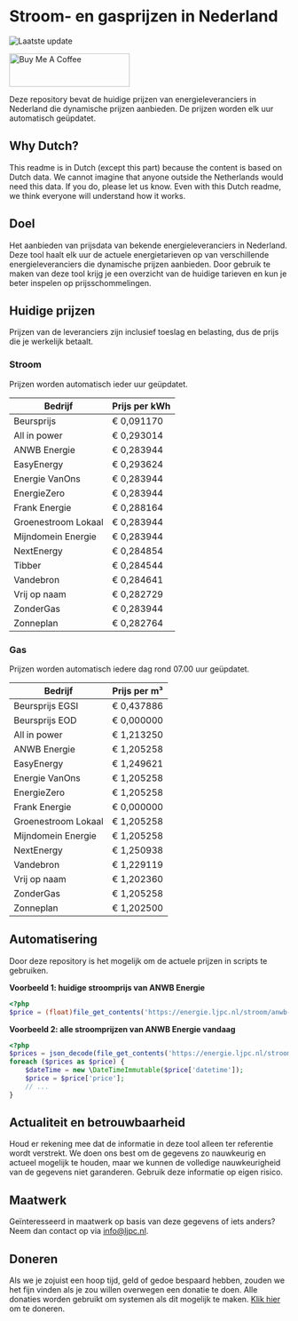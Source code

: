 # Stroom- en gasprijzen in Nederland

![Laatste update](https://img.shields.io/badge/laatste%20update-2023--11--21%2003%3A00%20CET-brightgreen)

<a href="https://www.buymeacoffee.com/Lars-" target="_blank"><img src="https://cdn.buymeacoffee.com/buttons/v2/default-orange.png" alt="Buy Me A Coffee" height="60" style="height: 60px !important;width: 217px !important;" ></a>

Deze repository bevat de huidige prijzen van energieleveranciers in Nederland die dynamische prijzen aanbieden. De prijzen worden elk uur automatisch geüpdatet.

## Why Dutch?

This readme is in Dutch (except this part) because the content is based on Dutch data. We cannot imagine that anyone outside the Netherlands would need this data. If you do, please let us know. Even with this Dutch readme, we think
everyone will understand how it works.

## Doel

Het aanbieden van prijsdata van bekende energieleveranciers in Nederland. Deze tool haalt elk uur de actuele energietarieven op van verschillende energieleveranciers die dynamische prijzen aanbieden. Door gebruik te maken van deze tool
krijg je een overzicht van de huidige tarieven en kun je beter inspelen op prijsschommelingen.

## Huidige prijzen

Prijzen van de leveranciers zijn inclusief toeslag en belasting, dus de prijs die je werkelijk betaalt.

### Stroom

Prijzen worden automatisch ieder uur geüpdatet.

 Bedrijf | Prijs per kWh 
---------|---------------
Beursprijs | € 0,091170
All in power | € 0,293014
ANWB Energie | € 0,283944
EasyEnergy | € 0,293624
Energie VanOns | € 0,283944
EnergieZero | € 0,283944
Frank Energie | € 0,288164
Groenestroom Lokaal | € 0,283944
Mijndomein Energie | € 0,283944
NextEnergy | € 0,284854
Tibber | € 0,284544
Vandebron | € 0,284641
Vrij op naam | € 0,282729
ZonderGas | € 0,283944
Zonneplan | € 0,282764


### Gas

Prijzen worden automatisch iedere dag rond 07.00 uur geüpdatet.

 Bedrijf | Prijs per m³ 
---------|--------------
Beursprijs EGSI | € 0,437886
Beursprijs EOD | € 0,000000
All in power | € 1,213250
ANWB Energie | € 1,205258
EasyEnergy | € 1,249621
Energie VanOns | € 1,205258
EnergieZero | € 1,205258
Frank Energie | € 0,000000
Groenestroom Lokaal | € 1,205258
Mijndomein Energie | € 1,205258
NextEnergy | € 1,250938
Vandebron | € 1,229119
Vrij op naam | € 1,202360
ZonderGas | € 1,205258
Zonneplan | € 1,202500


## Automatisering

Door deze repository is het mogelijk om de actuele prijzen in scripts te gebruiken.

**Voorbeeld 1: huidige stroomprijs van ANWB Energie**

```php
<?php
$price = (float)file_get_contents('https://energie.ljpc.nl/stroom/anwb-energie-nu.txt');

```

**Voorbeeld 2: alle stroomprijzen van ANWB Energie vandaag**

```php
<?php
$prices = json_decode(file_get_contents('https://energie.ljpc.nl/stroom/all-in-power-vandaag.json'),true);
foreach ($prices as $price) {
    $dateTime = new \DateTimeImmutable($price['datetime']);
    $price = $price['price'];
    // ...
}
```

## Actualiteit en betrouwbaarheid

Houd er rekening mee dat de informatie in deze tool alleen ter referentie wordt verstrekt. We doen ons best om de gegevens zo nauwkeurig en actueel mogelijk te houden, maar we kunnen de volledige nauwkeurigheid van de gegevens niet
garanderen. Gebruik deze informatie op eigen risico.

## Maatwerk

Geïnteresseerd in maatwerk op basis van deze gegevens of iets anders? Neem dan contact op
via [info@ljpc.nl](mailto:info@ljpc.nl?subject=Energie%20prijzen).

## Doneren

Als we je zojuist een hoop tijd, geld of gedoe bespaard hebben, zouden we het fijn vinden als je zou willen overwegen een
donatie te doen. Alle donaties worden gebruikt om systemen als dit mogelijk te
maken. [Klik hier](https://www.buymeacoffee.com/Lars-) om te doneren.
